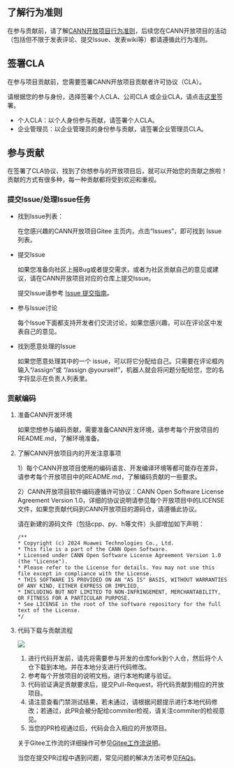 ## 了解行为准则
在参与贡献前，请了解[CANN开放项目行为准则](contributors/code-of-conduct.md)，后续您在CANN开放项目的活动（包括但不限于发表评论、提交Issue、发表wiki等）都请遵循此行为准则。

## 签署CLA

在参与项目贡献前，您需要签署CANN开放项目贡献者许可协议（CLA）。

请根据您的参与身份，选择签署个人CLA、公司CLA 或企业CLA，请点击[这里](https://clasign.osinfra.cn/sign/gitee_ascend-1720446461942705242)签署。

- 个人CLA：以个人身份参与贡献，请签署个人CLA。
- 企业管理员：以企业管理员的身份参与贡献，请签署企业管理员CLA。


## 参与贡献
在签署了CLA协议、找到了你想参与的开放项目后，就可以开始您的贡献之旅啦！贡献的方式有很多种，每一种贡献都将受到欢迎和重视。

### 提交Issue/处理Issue任务

- 找到Issue列表：
  
  在您感兴趣的CANN开放项目Gitee 主页内，点击“Issues”，即可找到 Issue 列表。

- 提交Issue
  
  如果您准备向社区上报Bug或者提交需求，或者为社区贡献自己的意见或建议，请在CANN开放项目对应的仓库上提交Issue。

  提交Issue请参考 [Issue 提交指南](contributors/issue-submit.md)。

- 参与Issue讨论

  每个Issue下面都支持开发者们交流讨论，如果您感兴趣，可以在评论区中发表自己的意见。

- 找到愿意处理的Issue

  如果您愿意处理其中的一个 issue，可以将它分配给自己。只需要在评论框内输入“/assign”或 “/assign @yourself”，机器人就会将问题分配给您，您的名字将显示在负责人列表里。

### 贡献编码

1. 准备CANN开发环境
  
   如果您想参与编码贡献，需要准备CANN开发环境，请参考每个开放项目的README.md，了解环境准备。

2. 了解CANN开放项目内的开发注意事项

   1）每个CANN开放项目使用的编码语言、开发编译环境等都可能存在差异，请参考每个开放项目中的README.md，了解编码贡献的一些要求。

   2）CANN开放项目软件编码遵循许可协议：CANN Open Software License Agreement Version 1.0，详细的协议说明请参见每个开放项目中的LICENSE文件，如果您贡献代码到CANN开放项目的源码仓，请遵循此协议。
   
     请在新建的源码文件（包括cpp、py、h等文件）头部增加如下声明：
   
     ```
     /**
     * Copyright (c) 2024 Huawei Technologies Co., Ltd.
     * This file is a part of the CANN Open Software.
     * Licensed under CANN Open Software License Agreement Version 1.0 (the "License").
     * Please refer to the License for details. You may not use this file except in compliance with the License.
     * THIS SOFTWARE IS PROVIDED ON AN "AS IS" BASIS, WITHOUT WARRANTIES OF ANY KIND, EITHER EXPRESS OR IMPLIED,
     * INCLUDING BUT NOT LIMITED TO NON-INFRINGEMENT, MERCHANTABILITY, OR FITNESS FOR A PARTICULAR PURPOSE.
     * See LICENSE in the root of the software repository for the full text of the License.
     */
     ```

3. 代码下载与贡献流程

   ![](https://obs-book.obs.cn-east-2.myhuaweicloud.com/ops-contribution/images/contri-flow.png)

   1. 进行代码开发前，请先将需要参与开发的仓库fork到个人仓，然后将个人仓下载到本地。并在本地分支进行代码修改。
   2. 参考每个开放项目的说明文档，进行本地构建与验证。
   3. 代码验证满足贡献要求后，提交Pull-Request，将代码贡献到相应的开放项目。
   4. 请注意查看门禁测试结果，若未通过，请根据问题提示进行本地代码修改；若通过，此PR会被分配给commiter检视，请关注commiter的检视意见。
   5. 当您的PR检视通过后，代码会合入相应的开放项目。

   关于Gitee工作流的详细操作可参见[Gitee工作流说明](contributors/gitee-workflow.md)。
   
   当您在提交PR过程中遇到问题，常见问题的解决方法可参见[FAQs](contributors/infra-faqs.md)。